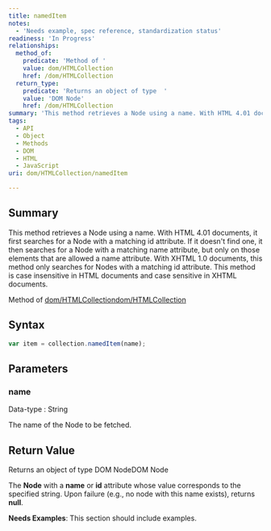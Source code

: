 ```yaml
---
title: namedItem
notes:
  - 'Needs example, spec reference, standardization status'
readiness: 'In Progress'
relationships:
  method_of:
    predicate: 'Method of '
    value: dom/HTMLCollection
    href: /dom/HTMLCollection
  return_type:
    predicate: 'Returns an object of type  '
    value: 'DOM Node'
    href: /dom/HTMLCollection
summary: 'This method retrieves a Node using a name. With HTML 4.01 documents, it first searches for a Node with a matching id attribute. If it doesn''t find one, it then searches for a Node with a matching name attribute, but only on those elements that are allowed a name attribute. With XHTML 1.0 documents, this method only searches for Nodes with a matching id attribute. This method is case insensitive in HTML documents and case sensitive in XHTML documents.'
tags:
  - API
  - Object
  - Methods
  - DOM
  - HTML
  - JavaScript
uri: dom/HTMLCollection/namedItem

---
```

## <span>Summary</span>

This method retrieves a Node using a name. With HTML 4.01 documents, it first searches for a Node with a matching id attribute. If it doesn't find one, it then searches for a Node with a matching name attribute, but only on those elements that are allowed a name attribute. With XHTML 1.0 documents, this method only searches for Nodes with a matching id attribute. This method is case insensitive in HTML documents and case sensitive in XHTML documents.

Method of [dom/HTMLCollection](/dom/HTMLCollection)[dom/HTMLCollection](/dom/HTMLCollection)

## <span>Syntax</span>

``` js
var item = collection.namedItem(name);
```

## <span>Parameters</span>

### <span>name</span>

 Data-type
:   String

 The name of the Node to be fetched.

## <span>Return Value</span>

Returns an object of type DOM NodeDOM Node

The **Node** with a **name** or **id** attribute whose value corresponds to the specified string. Upon failure (e.g., no node with this name exists), returns **null**.

**Needs Examples**: This section should include examples.

